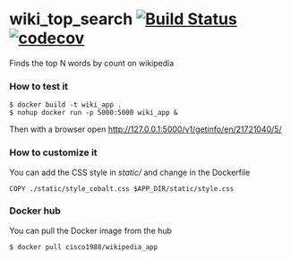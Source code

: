 # wiki_top_search [![Build Status](https://travis-ci.org/Flukas88/wiki_top_search.svg?branch=master)](https://travis-ci.org/Flukas88/wiki_top_search) [![codecov](https://codecov.io/gh/Flukas88/wiki_top_search/branch/master/graph/badge.svg)](https://codecov.io/gh/Flukas88/wiki_top_search)

Finds the top N words by count on wikipedia

### How to test it
    $ docker build -t wiki_app .
    $ nohup docker run -p 5000:5000 wiki_app &
  
Then with a browser open http://127.0.0.1:5000/v1/getinfo/en/21721040/5/

### How to customize it

You can add the CSS style in *static/* and change in the Dockerfile

    COPY ./static/style_cobalt.css $APP_DIR/static/style.css 

### Docker hub

You can pull the Docker image from the hub

    $ docker pull cisco1988/wikipedia_app
